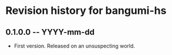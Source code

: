 # Revision history for bangumi-hs

## 0.1.0.0 -- YYYY-mm-dd

* First version. Released on an unsuspecting world.
